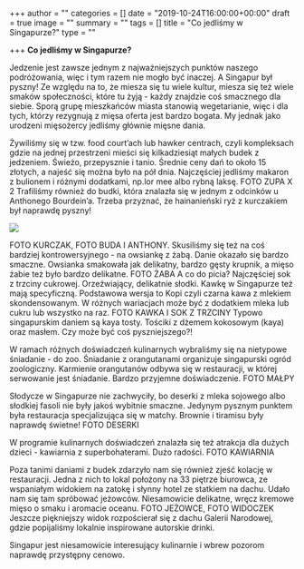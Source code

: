 +++
author = ""
categories = []
date = "2019-10-24T16:00:00+00:00"
draft = true
image = ""
summary = ""
tags = []
title = "Co jedliśmy w Singapurze?"
type = ""

+++
**Co jedliśmy w Singapurze?**

Jedzenie jest zawsze jednym z najważniejszych punktów naszego podróżowania, więc i tym razem nie mogło być inaczej. A Singapur był pyszny! Ze względu na to, że miesza się tu wiele kultur, miesza się też wiele smaków społeczności, które tu żyją - każdy znajdzie coś smacznego dla siebie. Sporą grupę mieszkańców miasta stanowią wegetarianie, więc i dla tych, którzy rezygnują z mięsa oferta jest bardzo bogata. My jednak jako urodzeni mięsożercy jedliśmy głównie mięsne dania.

Żywiliśmy się w tzw. food court’ach lub hawker centrach, czyli kompleksach gdzie na jednej przestrzeni mieści się kilkadziesiąt małych budek z jedzeniem. Świeżo, przepysznie i tanio. Średnie ceny dań to około 15 złotych, a najeść się można było  na pół dnia. Najczęściej jedliśmy makaron z bulionem i różnymi dodatkami, np.lor mee albo rybną laksę. FOTO ZUPA X 2 Trafiliśmy również do budki, która znalazła się w jednym z odcinków u Anthonego Bourdein’a. Trzeba przyznać, że hainanieński ryż z kurczakiem był naprawdę pyszny! 

![](/uploads/ASI_0808-1.jpg)

FOTO KURCZAK, FOTO BUDA I ANTHONY.  Skusiliśmy się też na coś bardziej kontrowersyjnego - na owsiankę z żabą. Danie okazało się bardzo smaczne. Owsianka smakowała jak delikatny, bardzo gęsty krupnik, a mięso żabie też było bardzo delikatne. FOTO ŻABA A co  do picia? Najczęściej sok z trzciny cukrowej. Orzeźwiający, delikatnie słodki. Kawkę w Singapurze też mają specyficzną. Podstawowa wersja to Kopi czyli czarna kawa z mlekiem skondensowanym. W różnych wariacjach może być z dodatkiem mleka lub cukru lub wszystko na raz. FOTO KAWKA I SOK Z TRZCINY Typowo singapurskim daniem są kaya tosty. Tościki z dżemem kokosowym (kaya) oraz masłem. Czy może być coś pyszniejszego?!

W ramach różnych doświadczeń kulinarnych wybraliśmy się na nietypowe śniadanie - do zoo. Śniadanie z orangutanami organizuje singapurski ogród zoologiczny. Karmienie orangutanów odbywa się w restauracji, w której serwowanie jest śniadanie. Bardzo przyjemne doświadczenie. FOTO MAŁPY

Słodycze w Singapurze nie zachwyciły, bo deserki z mleka sojowego albo słodkiej fasoli nie były jakoś wybitnie smaczne. Jedynym pysznym punktem była restauracja specjalizująca się w matchy. Brownie i tiramisu były naprawdę świetne! FOTO DESERKI

W programie kulinarnych doświadczeń znalazła się też atrakcja dla dużych dzieci - kawiarnia z superbohaterami. Dużo radości. FOTO KAWIARNIA

Poza tanimi daniami z budek zdarzyło nam się również zjeść kolację w restauracji. Jedna z nich to lokal położony na 33 piętrze biurowca, ze wspaniałym widokiem na zatokę i słynny hotel ze statkiem na dachu. Udało nam się tam spróbować jeżowców. Niesamowicie delikatne, wręcz kremowe mięso o smaku i aromacie oceanu. FOTO JEŻOWCE, FOTO WIDOCZEK Jeszcze piękniejszy widok rozpościerał się z dachu Galerii Narodowej, gdzie popijaliśmy lokalnie inspirowane autorskie drinki.

Singapur jest niesamowicie interesujący kulinarnie i wbrew pozorom naprawdę przystępny cenowo.
